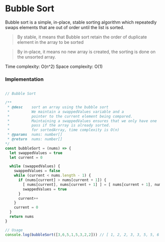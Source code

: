 # Bubble Sort
Bubble sort is a simple, in-place, stable sorting algorithm which repeatedly swaps elements that are out of order until the list is sorted.

> By stable, it means that Bubble sort retain the order of duplicate element in the array to be sorted

>By in-place, it means no new array is created, the sorting is done on the unsorted array.

Time complexity: O(n^2)
Space complexity: O(1)

### Implementation
```js

// Bubble Sort

/**
 * @desc    sort an array using the bubble sort
 *          We maintain a swappedValues variable and a
 *          pointer to the current element being compared.
 *          Maintaining a swappedValues ensures that we only have one
 *          pass if the array is already sorted.
 *          for sortedArray, time complexity is O(n)
 * @params  nums: number[]
 * @return  nums: number[]
*/
const bubbleSort = (nums) => {
  let swappedValues = true
  let current = 0

  while (swappedValues) {
    swappedValues = false
    while (current < nums.length - 1) {
      if (nums[current] > nums[current + 1]) {
        [ nums[current], nums[current + 1] ] = [ nums[current + 1], nums[current] ]
        swappedValues = true
      }
      current++
    }
    current = 0
  }
  return nums
}

// Usage
console.log(bubbleSort([3,6,5,1,5,3,2,2])) // [ 1, 2, 2, 3, 3, 5, 5, 6 ]

```